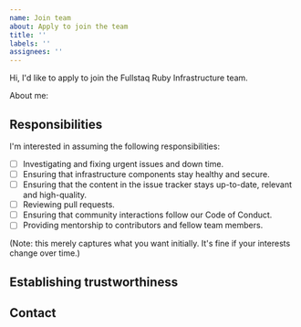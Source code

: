 ```yaml
---
name: Join team
about: Apply to join the team
title: ''
labels: ''
assignees: ''
---
```


Hi, I'd like to apply to join the Fullstaq Ruby Infrastructure team.

About me:
<!-- Please write a bit about who you are, and how you'd like to help. -->

## Responsibilities

I'm interested in assuming the following responsibilities:

 - [ ] Investigating and fixing urgent issues and down time.
 - [ ] Ensuring that infrastructure components stay healthy and secure.
 - [ ] Ensuring that the content in the issue tracker stays up-to-date, relevant and high-quality.
 - [ ] Reviewing pull requests.
 - [ ] Ensuring that community interactions follow our Code of Conduct.
 - [ ] Providing mentorship to contributors and fellow team members.

(Note: this merely captures what you want initially. It's fine if your interests change over time.)

## Establishing trustworthiness

<!--
Because joining the team means gaining access to protected resources, trust is essential. How can we establish your trustworthiness?

For more information, please see CONTRIBUTING.md.
-->

## Contact

<!-- How can we contact you? Email address is preferred. -->
